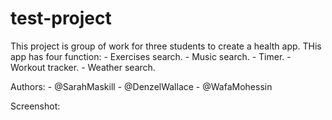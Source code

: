 # test-project

This project is group of work for three students to create a health app. THis app has four function:
    - Exercises search.
    - Music search.
    - Timer.
    - Workout tracker.
    - Weather search.

Authors:
    - @SarahMaskill
    - @DenzelWallace
    - @WafaMohessin​​

Screenshot:
